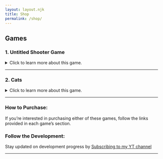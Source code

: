 ```yaml
---
layout: layout.njk
title: Shop
permalink: /shop/
---
```



## Games

### 1. **Untitled Shooter Game**
<details>
  <summary>Click to learn more about this game.</summary>

  **Status**: Alpha build Currently is Available

  ### Brief Description
  A fast-paced shooter where you battle endless waves of zombies across diverse environments. The game features dynamic challenges and upgrades that keep the action intense.

  ### Download Alpha Version
  - **Windows**: Mega - https://mega.nz/file/o2VDHS4J#G9sqv8tGQq7r9dlmhjmsbbE-LGmndZyr-nOKbngSDqI
  - **Linux**: Mega - NA [On 1.0]

  ### Leave a Review - Alpha Build [ONLY].
  Played the game? [Contact me](/contact/) if you'd like to leave a review to be featured here!

  ### Preorder 1.0 
  - 1.0 costs 5 USD
  - [To Preorder with either paypal or Debit/Credit card, press this](https://www.paypal.com/ncp/payment/GBXC7B3SHEYMG)
  - After payment, Please fill the following form : [Click Here](https://forms.gle/nB8BsYAY25TkF5qS8)

  ### Details:
  - **Price**: Free, until 11 Sept 2024
  - **Supported Platforms**: Windows, On Beta Version - Linux, Only on the 1.0.0 Version - Android.

  ### Notes:
  - The game currently has 1 known bug, where you cannot pick up an ammo box, So, this will be fixed On the Beta Build [The Next one]
  - In the beta build there will be Better UI.
  - Basically, Everything in this version is complete shit. Beta Will be an improvment, and 1.0.0 will be THE TOP.
  - if you notice another bug please contact me on discord: @adamoolah or send me an email: adam.alnajar@yahoo.com

</details>

---

### 2. **Cats**
<details>
  <summary>Click to learn more about this game.</summary>

  **Status**: Work in progress. No preview available yet.

  ### Brief Description
  A quirky, fun game where you can play with and annoy cats—because, why not? It’s a silly, stress-free experience that’s all about having fun with your feline friends.

  ### Purchase
  Not available Yet.

  ### Leave a Review
  Loved the game? [Contact me](/contact/) to leave your review, and it might appear here!

  ### Details:
  - **Price**: NA YET.
  - **Supported Platforms**: Windows, Linux.

  *(Details are subject to change upon release. More information to come soon!)*
</details>

---

### How to Purchase:
If you’re interested in purchasing either of these games, follow the links provided in each game’s section.

### Follow the Development:
Stay updated on development progress by [Subscribing to my YT channel](https://youtube.com/@adamoolah)

---
